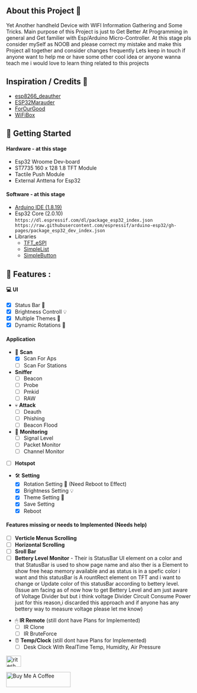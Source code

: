 ## About this Project 👋
Yet Another handheld Device with WIFI Information Gathering and Some Tricks.
Main purpose of this Project is just to Get Better At Programming in general and Get familier with Esp/Arduino Micro-Controller.
At this stage pls consider mySelf as NOOB and please correct my mistake and make this Project all together and consider changes frequently
Lets keep in touch if anyone want to help me or have some other cool idea or anyone wanna teach me i would love to learn thing related to this projects
## Inspiration / Credits 👏
- [esp8266_deauther](https://github.com/SpacehuhnTech/esp8266_deauther)
- [ESP32Marauder](https://github.com/justcallmekoko/ESP32Marauder)
- [ForOurGood](https://www.youtube.com/@ForOurGood/featured)
- [WiFiBox](https://github.com/cifertech/WiFiBox)
## 💼 Getting Started 
#### Hardware - at this stage
- Esp32 Wroome Dev-board
- ST7735 160 x 128 1.8 TFT Module
- Tactile Push Module
- External Anttena for Esp32
#### Software - at this stage
- [Arduino IDE (1.8.19)](https://downloads.arduino.cc/arduino-1.8.19-windows.exe)
- Esp32 Core (2.0.10)
  `https://dl.espressif.com/dl/package_esp32_index.json
  https://raw.githubusercontent.com/espressif/arduino-esp32/gh-pages/package_esp32_dev_index.json`
- Libraries 
  - [TFT_eSPI](https://github.com/Bodmer/TFT_eSPI)
  - [SimpleList](https://github.com/spacehuhn/SimpleList)
  - [SimpleButton](https://github.com/spacehuhn/SimpleButton)
## 🎯 Features :
#### 💻 UI
  - [x] Status Bar 🎰
  - [x] Brightness Controll 💡
  - [x] Multiple Themes 🎨
  - [x] Dynamic Rotations 📲
#### Application
- 📡 **Scan**
  - [x] Scan For Aps
  - [ ] Scan For Stations 
- **Sniffer**
  - [ ] Beacon
  - [ ] Probe
  - [ ] Pmkid
  - [ ] RAW 
- 💀 **Attack**
  - [ ] Deauth
  - [ ] Phishing
  - [ ] Beacon Flood 
- 🪬 **Monitoring**
  - [ ] Signal Level 
  - [ ] Packet Monitor
  - [ ] Channel Monitor 
- [ ] **Hotspot**
- 🛠 **Setting** 
  - [x] Rotation Setting 📲 (Need Reboot to Effect)
  - [x] Brightness Setting 💡
  - [x] Theme Setting 🎨
  - [x] Save Setting
  - [x] Reboot
#### Features missing or needs to Implemented (Needs help)
- [ ] **Verticle Menus Scrolling**
- [ ] **Horizontal Scrolling**
- [ ] **Sroll Bar**
- [ ] **Bettery Level Monitor** 
      - Their is StatusBar UI element on a color and that StatusBar is used to show page name and also ther is a Element to show          free heap memory available
        and as status is in a spefic color i want and this statusBar is A rountRect element on TFT and i want to change or Update         color of this statusBar according
        to bettery level.
(Issue am facing as of now how to get Bettery Level and am just aware of Voltage Divider but but i think voltage Divider Circuit Consume Power just for this reason,i discarded this approach and if anyone has any bettery way to measure voltage please let me know)
- 🖱 **IR Remote** (still dont have Plans for Implemented)
  - [ ] IR Clone
  - [ ] IR BruteForce
- ⏰ **Temp/Clock** (still dont have Plans for Implemented)
  - [ ] Desk Clock With RealTime Temp, Humidity, Air Pressure

<a href="https://instagram.com/ritesh__pradhan_" target="blank"><img align="center" src="https://raw.githubusercontent.com/rahuldkjain/github-profile-readme-generator/master/src/images/icons/Social/instagram.svg" alt="ritesh__pradhan_" height="30" width="40" /></a>

<a href="https://www.buymeacoffee.com/riteshprado" target="_blank"><img src="https://cdn.buymeacoffee.com/buttons/default-orange.png" alt="Buy Me A Coffee" height="41" width="174"></a>


